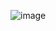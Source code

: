 ![image](https://user-images.githubusercontent.com/66035321/138321038-01bd33a0-e606-4a48-bafd-1e77f7dd6e7c.png)
